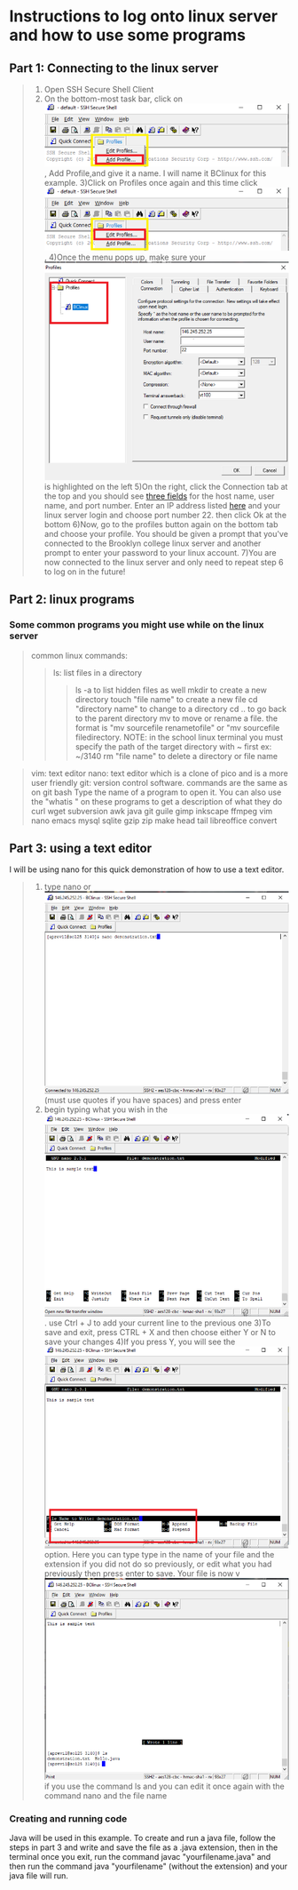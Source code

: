 # Instructions to log onto linux server and how to use some programs
## Part 1: Connecting to the linux server

>1) Open SSH Secure Shell Client
>2) On the bottom-most task bar, click on ![Profiles](./pictures/profiles.png), Add Profile,and give it a name. I will name it BClinux for this example.
>3)Click on Profiles once again and this time click ![edit profiles](./pictures/edit.png),
>4)Once the menu pops up, make sure your ![desired profile](./pictures/profilelist.png) is highlighted on the left
>5)On the right, click the Connection tab at the top and you should see [three fields](./pictures/fields.png) for the host name, user name, and port number. Enter an IP address listed [here](http://www.sci.brooklyn.cuny.edu/~ziegler/CISC3115/SSH/LINUX_RemoteAccess.pdf) and your linux server login and choose port number 22. then click Ok at the bottom
>6)Now, go to the profiles button again on the bottom tab and choose your profile. You should be given a prompt that you've connected to the Brooklyn college linux server and another prompt to enter your password to your linux account.
>7)You are now connected to the linux server and only need to repeat step 6 to log on in the future!

## Part 2: linux programs
### Some common programs you might use while on the linux server
>common linux commands:
>>ls: list files in a directory
>>>ls -a to list hidden files as well
>>mkdir to create a new directory
>>touch "file name" to create a new file
>>cd "directory name" to change to a directory cd .. to go back to the parent directory
>>mv to move or rename a file. the format is "mv sourcefile renametofile" or "mv sourcefile filedirectory. NOTE: in the school linux terminal you must specify the path of the target directory with ~ first ex: ~/3140
>>rm "file name" to delete a directory or file name

>vim: text editor
>nano: text editor which is a clone of pico and is a more user friendly
>git: version control software. commands are the same as on git bash
>Type the name of a program to open it. You can also use the "whatis <filename>" on these programs to get a description of what they do
curl		wget		subversion
awk		    java		git
guile		gimp		inkscape
ffmpeg		vim		    nano
emacs		mysql		sqlite
gzip		zip		    make
head 		tail		libreoffice
convert

## Part 3: using a text editor

I will be using nano for this quick demonstration of how to use a text editor.
>1) type nano or ![nano "your file name here"](./pictures/fileCreation.png) (must use quotes if you have spaces) and press enter
>2) begin typing what you wish in the ![file](./pictures/sample.png). use Ctrl + J to add your current line to the previous one
>3)To save and exit, press CTRL + X and then choose either Y or N to save your changes
>4)If you press Y, you will see the ![file name to write](./pictures/save.png) option. Here you can type type in the name of your file and the extension if you did not do so previously, or edit what you had previously then press enter to save. Your file is now v![visible](./pictures/sampleList.png) if you use the command ls and you can edit it once again with the command nano and the file name

### Creating and running code
Java will be used in this example.
To create and run a java file, follow the steps in part 3 and write and save the file as a .java extension, then in the terminal once you exit, run the command javac "yourfilename.java" and then run the command java "yourfilename" (without the extension) and your java file will run.